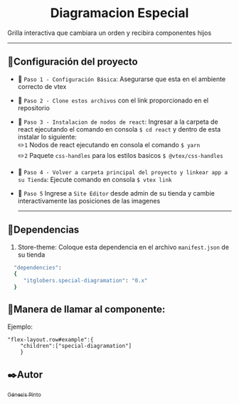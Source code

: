<h1 align="center"> Diagramacion Especial </h1>

Grilla interactiva que cambiara un orden y recibira componentes hijos



____________
## :hammer:Configuración del proyecto

- :pushpin: `Paso 1 - Configuración Básica`: 
  Asegurarse que esta en el ambiente correcto de vtex

- :pushpin: `Paso 2 - Clone estos archivos` con el link proporcionado en el repositorio 
- :pushpin: `Paso 3 - Instalacion de nodos de react`: 
  Ingresar a la carpeta de react ejecutando el comando en consola ```$ cd react```
  y dentro de esta instalar lo siguiente: <br>
  :pencil2:`1` Nodos de react ejecutando en consola el comando ```$ yarn``` <br>
  :pencil2:`2` Paquete `css-handles` para los estilos basicos ```$ @vtex/css-handles```
- :pushpin: `Paso 4 - Volver a carpeta principal del proyecto y linkear app a su Tienda`: 
  Ejecute comando en consola ```$ vtex link```
- :pushpin: `Paso 5` Ingrese a `Site Editor` desde admin de su tienda y cambie interactivamente las posiciones de las imagenes
  ________
## :key:Dependencias
1. Store-theme: Coloque esta dependencia en el archivo `manifest.json` de su tienda

```ruby
  "dependencies": 
  {
     "itglobers.special-diagramation": "0.x"
  }
```
## :key:Manera de llamar al componente: 
Ejemplo:
```
"flex-layout.row#example":{
    "children":["special-diagramation"]
    }
```

## :black_nib:Autor

 [<sub>Génesis Pinto</sub>](https://github.com/genesispinto) 
